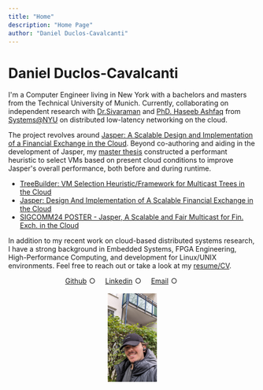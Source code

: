 ```yaml
---
title: "Home"
description: "Home Page"
author: "Daniel Duclos-Cavalcanti"
---
```


# Daniel Duclos-Cavalcanti

I'm a Computer Engineer living in New York with a bachelors and masters from the Technical University of Munich. 
Currently, collaborating on independent research with [Dr.Sivaraman](https://anirudhsk.github.io/) and [PhD. Haseeb Ashfaq](https://haseeblums.github.io/) from [Systems@NYU](https://news.cs.nyu.edu/) on distributed low-latency networking on the cloud.


The project revolves around [Jasper: A Scalable Design and Implementation of a Financial Exchange in the Cloud](https://arxiv.org/abs/2402.09527). Beyond co-authoring and aiding in the development of Jasper, my [master thesis](https://github.com/duclos-cavalcanti/TreeBuilder) constructed a performant heuristic to 
select VMs based on present cloud conditions to improve Jasper's overall performance, both before and during runtime.

- [TreeBuilder: VM Selection Heuristic/Framework for Multicast Trees in the Cloud](https://github.com/duclos-cavalcanti/TreeBuilder)
- [Jasper: Design And Implementation of A Scalable Financial Exchange in the Cloud](https://arxiv.org/abs/2402.09527)
- [SIGCOMM24 POSTER - Jasper, A Scalable and Fair Multicast for Fin. Exch. in the Cloud](https://sigcomm24posterdemo.hotcrp.com/paper/47?cap=hcav47KhCcppMuxCoAApCEhcdjiFGC)

In addition to my recent work on cloud-based distributed systems research, I have a strong background in Embedded Systems, FPGA Engineering, High-Performance Computing, and development for Linux/UNIX environments. Feel free to reach out or take a look at 
my [resume/CV](/resume).

<div id="link-horizontal">
    <style>
        .list-container {
            display: flex;
            justify-content: center;
        }
        .horizontal-list {
            list-style-type: none;
            padding: 0;
            margin: 0;
            display: flex;
        }
        .horizontal-list li {
            margin-right: 15px; /* Adjust spacing as needed */
            position: relative;
            display: inline-block;
        }
        .horizontal-list li::after {
            content: "○";
            margin: 0 5px; /* Adjust spacing as needed */
        }
        .horizontal-list li:last-child::after {
            content: ""; /* Remove bullet from the last item */
        }
        .horizontal-list li a {
            text-decoration: underline;
            <!-- color: black; -->
        }
    </style>
    <div class="list-container">
        <ul class="horizontal-list">
            <!-- <li><a href="/resume">Resume</a></li> -->
            <li><a href="https://github.com/duclos-cavalcanti">Github</a></li>
            <li><a href="https://www.linkedin.com/in/duclos-cavalcanti/">Linkedin</a></li>
            <li><a href="mailto:me@duclos.dev">Email</a></li>
            <li></li>
        </ul>
    </div>
</div>

</br>

<div class="centered-image">
    <style>
        .centered-image {
            display: flex;
            justify-content: center;
            align-items: center;
            height: 20;
        }
        .centered-image img {
            max-width: 20%;
            height: auto;
        }
    </style>
    <img src="/data/images/photo.jpg" alt="Centralized Image">
</div>

</br>

